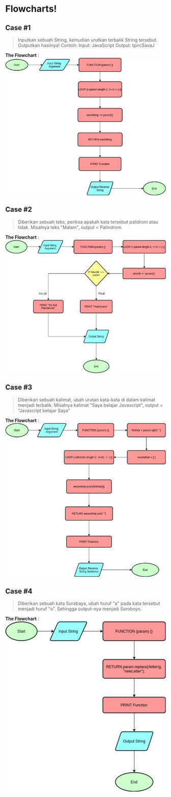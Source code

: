 # Flowcharts!

## Case #1

> Inputkan sebuah String, kemudian urutkan terbalik String tersebut. Outputkan hasilnya!
> Contoh:
> Input: JavaScript
> Output: tpircSavaJ

**The Flowchart** : \
![Reverse String](1_reverseString.png)

## Case #2

> Diberikan sebuah teks, periksa apakah kata tersebut palidrom atau tidak. Misalnya teks "Malam", output = Palindrom.

**The Flowchart** : \
![Palindrome Detector](2_palindromeDetector.png)

## Case #3

> Diberikan sebuah kalimat, ubah urutan kata-kata di dalam kalimat menjadi terbalik. Misalnya kalimat "Saya belajar Javascript", output = "Javascript belajar Saya"

**The Flowchart** : \
![Reverse Words Position](3_reverseWordsPosition.png)

## Case #4

> Diberikan sebuah kata Surabaya, ubah huruf "a" pada kata tersebut menjadi huruf "o". Sehingga output-nya menjadi Suroboyo.

**The Flowchart** : \
![Change Letter](4_changeLetter.png)
